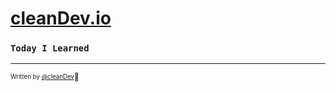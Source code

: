 # [cleanDev.io](https://rlwi440.github.io/)

### `Today I Learned`

<!-- ### Intro

- 프론트엔드 기술의 스택을 정리하는방법으로 생각을 하고있다.
- 자신의 이해한것들을 바로바로 올리며, 다시볼때 틀린부분을 수정을한다.
- 프로젝트별 정리한글 🙌[프로젝트](https://rlwi440.github.io/?category=project)



### ✔️ [vue](https://rlwi440.github.io/?category=Vue)

- 라이프 사이클에 대한 이해
- 컴포넌트에대한 이해와 지적부분들을 캐치를 하기위해 정리하는중
- Vuex (state,getters,Mutations,Actions)
- Vue Basic



### ✔️[JavaScript](https://rlwi440.github.io/?category=javascript)

- 프레임워크를 사용하기전에 자바스크립트 는 **프론트엔드의 기본중 기본!**
- 모던자바스크립트 로 공부중입니다.



### ✔️[Webpack](https://rlwi440.github.io/?category=Webpack)

- Webpack 정리내용글 입니다.

### ✔️[알고리즘](https://rlwi440.github.io/?category=TIL)
- [💬](https://cleandev-js-docs.netlify.app/index.html) JSDOCS 정리중입니다.
- 프로그래머스 level 1을 풀면서 배웠던 내용들을 다시보기 위해 업로드 하고있습니다.
- 모르는 내용들은 복습후 다시 풀고있습니다. -->

---

<sub><sup>Written by <a href="https://rlwi440.github.io">@cleanDev</a></sup></sub><small>🐸</small>
